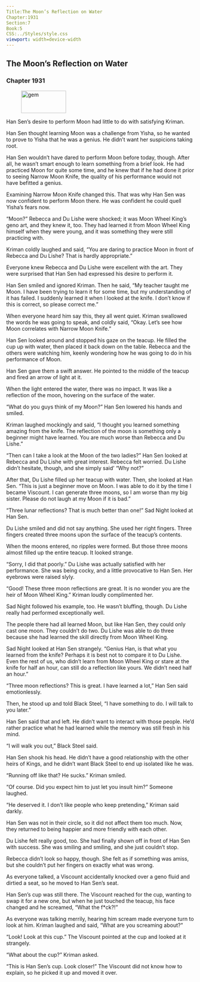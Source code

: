 ```yaml
---
Title:The Moon’s Reflection on Water 
Chapter:1931 
Section:7 
Book:5 
CSS:../Styles/style.css 
viewport: width=device-width
---
```

  
## The Moon’s Reflection on Water
### Chapter 1931
  
<figure>
	<img src="../Images/gem.gif" alt="gem" id="gem" width="120" height="60" />
</figure>
  

  
Han Sen’s desire to perform Moon had little to do with satisfying Kriman.

Han Sen thought learning Moon was a challenge from Yisha, so he wanted to prove to Yisha that he was a genius. He didn’t want her suspicions taking root.

Han Sen wouldn’t have dared to perform Moon before today, though. After all, he wasn’t smart enough to learn something from a brief look. He had practiced Moon for quite some time, and he knew that if he had done it prior to seeing Narrow Moon Knife, the quality of his performance would not have befitted a genius.

Examining Narrow Moon Knife changed this. That was why Han Sen was now confident to perform Moon there. He was confident he could quell Yisha’s fears now.

“Moon?” Rebecca and Du Lishe were shocked; it was Moon Wheel King’s geno art, and they knew it, too. They had learned it from Moon Wheel King himself when they were young, and it was something they were still practicing with.

Kriman coldly laughed and said, “You are daring to practice Moon in front of Rebecca and Du Lishe? That is hardly appropriate.”

Everyone knew Rebecca and Du Lishe were excellent with the art. They were surprised that Han Sen had expressed his desire to perform it.

Han Sen smiled and ignored Kriman. Then he said, “My teacher taught me Moon. I have been trying to learn it for some time, but my understanding of it has failed. I suddenly learned it when I looked at the knife. I don’t know if this is correct, so please correct me.”

When everyone heard him say this, they all went quiet. Kriman swallowed the words he was going to speak, and coldly said, “Okay. Let’s see how Moon correlates with Narrow Moon Knife.”

Han Sen looked around and stopped his gaze on the teacup. He filled the cup up with water, then placed it back down on the table. Rebecca and the others were watching him, keenly wondering how he was going to do in his performance of Moon.

Han Sen gave them a swift answer. He pointed to the middle of the teacup and fired an arrow of light at it.

When the light entered the water, there was no impact. It was like a reflection of the moon, hovering on the surface of the water.

“What do you guys think of my Moon?” Han Sen lowered his hands and smiled.

Kriman laughed mockingly and said, “I thought you learned something amazing from the knife. The reflection of the moon is something only a beginner might have learned. You are much worse than Rebecca and Du Lishe.”

“Then can I take a look at the Moon of the two ladies?” Han Sen looked at Rebecca and Du Lishe with great interest. Rebecca felt worried. Du Lishe didn’t hesitate, though, and she simply said’ “Why not?”

After that, Du Lishe filled up her teacup with water. Then, she looked at Han Sen. “This is just a beginner move on Moon. I was able to do it by the time I became Viscount. I can generate three moons, so I am worse than my big sister. Please do not laugh at my Moon if it is bad.”

“Three lunar reflections? That is much better than one!” Sad Night looked at Han Sen.

Du Lishe smiled and did not say anything. She used her right fingers. Three fingers created three moons upon the surface of the teacup’s contents.

When the moons entered, no ripples were formed. But those three moons almost filled up the entire teacup. It looked strange.

“Sorry, I did that poorly.” Du Lishe was actually satisfied with her performance. She was being cocky, and a little provocative to Han Sen. Her eyebrows were raised slyly.

“Good! These three moon reflections are great. It is no wonder you are the heir of Moon Wheel King.” Kriman loudly complimented her.

Sad Night followed his example, too. He wasn’t bluffing, though. Du Lishe really had performed exceptionally well.

The people there had all learned Moon, but like Han Sen, they could only cast one moon. They couldn’t do two. Du Lishe was able to do three because she had learned the skill directly from Moon Wheel King.

Sad Night looked at Han Sen strangely. “Genius Han, is that what you learned from the knife? Perhaps it is best not to compare it to Du Lishe. Even the rest of us, who didn’t learn from Moon Wheel King or stare at the knife for half an hour, can still do a reflection like yours. We didn’t need half an hour.”

“Three moon reflections? This is great. I have learned a lot,” Han Sen said emotionlessly.

Then, he stood up and told Black Steel, “I have something to do. I will talk to you later.”

Han Sen said that and left. He didn’t want to interact with those people. He’d rather practice what he had learned while the memory was still fresh in his mind.

“I will walk you out,” Black Steel said.

Han Sen shook his head. He didn’t have a good relationship with the other heirs of Kings, and he didn’t want Black Steel to end up isolated like he was.

“Running off like that? He sucks.” Kriman smiled.

“Of course. Did you expect him to just let you insult him?” Someone laughed.

“He deserved it. I don’t like people who keep pretending,” Kriman said darkly.

Han Sen was not in their circle, so it did not affect them too much. Now, they returned to being happier and more friendly with each other.

Du Lishe felt really good, too. She had finally shown off in front of Han Sen with success. She was smiling and smiling, and she just couldn’t stop.

Rebecca didn’t look so happy, though. She felt as if something was amiss, but she couldn’t put her fingers on exactly what was wrong.

As everyone talked, a Viscount accidentally knocked over a geno fluid and dirtied a seat, so he moved to Han Sen’s seat.

Han Sen’s cup was still there. The Viscount reached for the cup, wanting to swap it for a new one, but when he just touched the teacup, his face changed and he screamed, “What the f*ck?!”

As everyone was talking merrily, hearing him scream made everyone turn to look at him. Kriman laughed and said, “What are you screaming about?”

“Look! Look at this cup.” The Viscount pointed at the cup and looked at it strangely.

“What about the cup?” Kriman asked.

“This is Han Sen’s cup. Look closer!” The Viscount did not know how to explain, so he picked it up and moved it over.